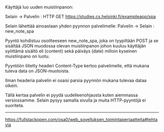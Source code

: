 Käyttäjä luo uuden muistiinpanon:

Selain -> Palvelin : HTTP GET https://studies.cs.helsinki.fi/exampleapp/spa

Selain lähettää ainoastaan yhden pyynnon palvelimelle:
Palvelin -> Selain : new_note_spa

Pyyntö kohdistuu osoitteeseen new_note_spa, joka on  tyypiltään POST ja se sisältää JSON muodossa olevan muistiinpanon johon kuuluu käyttäjän syöttämä sisältö eli (content) sekä päiväys (date) milloin kyseinen muistiinpano on luotu. 


Pyyntöön liitetty headeri Content-Type kertoo palvelimelle, että mukana tuleva data on JSON-muotoista.

Ilman headeria palvelin ei osaisi parsia pyynnön mukana tulevaa dataa oikein.

Tällä kertaa palvelin ei pyydä uudelleenohjausta kuten aiemmassa versiossamme. Selain pysyy samalla sivulla ja muita HTTP-pyyntöjä ei suoriteta.


_____________________________________________________________________

https://fullstackopen.com/osa0/web_sovelluksen_toimintaperiaatteita#tehtavia
